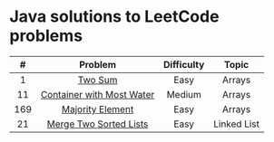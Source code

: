 # Java solutions to LeetCode problems


| # | Problem | Difficulty | Topic |
| :---: | :---: | :---: | :---: |
| 1 | [Two Sum](java/arrays/TwoSum.java) | Easy | Arrays |
| 11 | [Container with Most Water](java/arrays/ContainerWithMostWater.java) | Medium | Arrays |
| 169 | [Majority Element](java/arrays/MajorityElement.java) | Easy | Arrays |
| 21 | [Merge Two Sorted Lists](java/linked_lists/MergeTwoLists.java) | Easy | Linked List |
